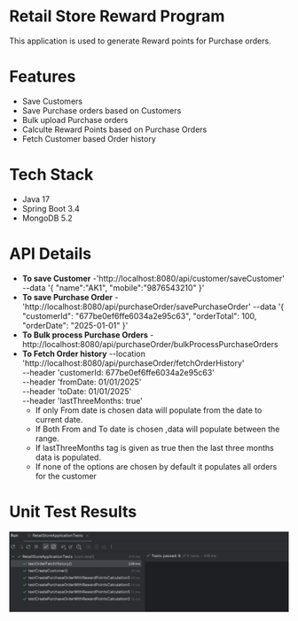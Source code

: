 # Retail Store Reward Program
This application is used to generate Reward points for Purchase orders.

# Features
- Save Customers
- Save Purchase orders based on Customers
- Bulk upload Purchase orders
- Calculte Reward Points based on Purchase Orders
- Fetch Customer based Order history

# Tech Stack
- Java 17
- Spring Boot 3.4
- MongoDB 5.2

# API Details
- **To save Customer** -'http://localhost:8080/api/customer/saveCustomer' \
  --data '{
    "name":"AK1",
    "mobile":"9876543210" }'
- **To save Purchase Order** -'http://localhost:8080/api/purchaseOrder/savePurchaseOrder'
    --data '{
    "customerId": "677be0ef6ffe6034a2e95c63",
    "orderTotal": 100,
    "orderDate": "2025-01-01"
  }'  
- **To Bulk process Purchase Orders** -http://localhost:8080/api/purchaseOrder/bulkProcessPurchaseOrders
- **To Fetch Order history** --location 'http://localhost:8080/api/purchaseOrder/fetchOrderHistory' \
      --header 'customerId: 677be0ef6ffe6034a2e95c63' \
      --header 'fromDate: 01/01/2025' \
      --header 'toDate: 01/01/2025' \
      --header 'lastThreeMonths: true'
    - If only From date is chosen data will populate from the date to current date.
    - If Both From and To date is chosen ,data will populate between the range.
    - If lastThreeMonths tag is given as true then the last three months data is populated.
    - If none of the options are chosen by default it populates all orders for the customer
# Unit Test Results
![Unit Test Results](https://github.com/Arun-krish/retail-store/blob/master/src/main/resources/testresults/TestResults.png)
